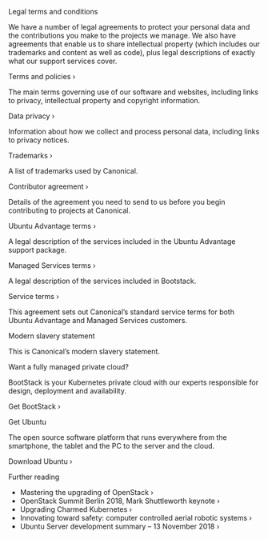 Legal terms and conditions

We have a number of legal agreements to protect your personal data and the contributions you make to the projects we manage. We also have agreements that enable us to share intellectual property (which includes our trademarks and content as well as code), plus legal descriptions of exactly what our support services cover.

Terms and policies ›

The main terms governing use of our software and websites, including links to privacy, intellectual property and copyright information.

Data privacy ›

Information about how we collect and process personal data, including links to privacy notices.

Trademarks ›

A list of trademarks used by Canonical.

Contributor agreement ›

Details of the agreement you need to send to us before you begin contributing to projects at Canonical.

Ubuntu Advantage terms ›

A legal description of the services included in the Ubuntu Advantage support package.

Managed Services terms ›

A legal description of the services included in Bootstack.

Service terms ›

This agreement sets out Canonical’s standard service terms for both Ubuntu Advantage and Managed Services customers.

Modern slavery statement

This is Canonical’s modern slavery statement.

Want a fully managed private cloud?

BootStack is your Kubernetes private cloud with our experts responsible for design, deployment and availability.

Get BootStack ›

Get Ubuntu

The open source software platform that runs everywhere from the smartphone, the tablet and the PC to the server and the cloud.

Download Ubuntu ›

Further reading

*   Mastering the upgrading of OpenStack ›
*   OpenStack Summit Berlin 2018, Mark Shuttleworth keynote ›
*   Upgrading Charmed Kubernetes ›
*   Innovating toward safety: computer controlled aerial robotic systems ›
*   Ubuntu Server development summary – 13 November 2018 ›